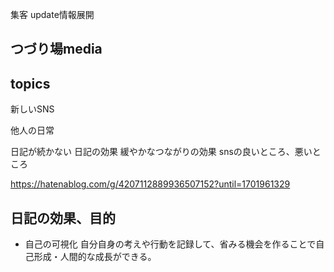 集客
update情報展開

## つづり場media

## topics
新しいSNS


他人の日常


日記が続かない
日記の効果
緩やかなつながりの効果
snsの良いところ、悪いところ




https://hatenablog.com/g/4207112889936507152?until=1701961329

## 日記の効果、目的
- 自己の可視化
自分自身の考えや行動を記録して、省みる機会を作ることで自己形成・人間的な成長ができる。